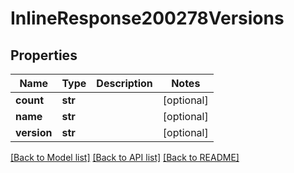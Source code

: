 # InlineResponse200278Versions

## Properties
Name | Type | Description | Notes
------------ | ------------- | ------------- | -------------
**count** | **str** |  | [optional] 
**name** | **str** |  | [optional] 
**version** | **str** |  | [optional] 

[[Back to Model list]](../README.md#documentation-for-models) [[Back to API list]](../README.md#documentation-for-api-endpoints) [[Back to README]](../README.md)

